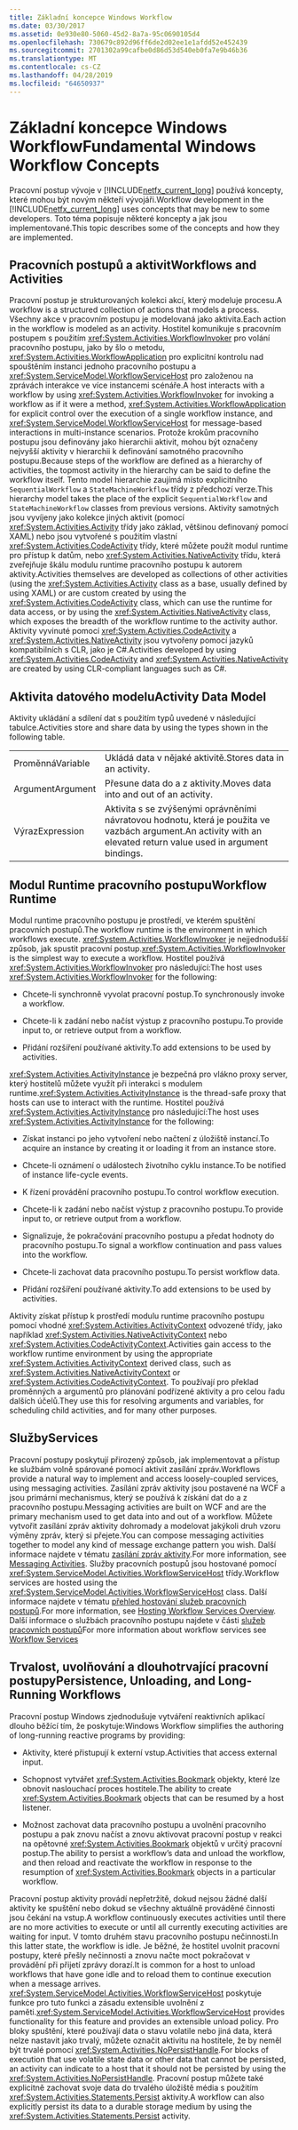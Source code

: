```yaml
---
title: Základní koncepce Windows Workflow
ms.date: 03/30/2017
ms.assetid: 0e930e80-5060-45d2-8a7a-95c0690105d4
ms.openlocfilehash: 730679c892d96ff6de2d02ee1e1afdd52e452439
ms.sourcegitcommit: 2701302a99cafbe0d86d53d540eb0fa7e9b46b36
ms.translationtype: MT
ms.contentlocale: cs-CZ
ms.lasthandoff: 04/28/2019
ms.locfileid: "64650937"
---
```

# <a name="fundamental-windows-workflow-concepts"></a><span data-ttu-id="f849b-102">Základní koncepce Windows Workflow</span><span class="sxs-lookup"><span data-stu-id="f849b-102">Fundamental Windows Workflow Concepts</span></span>
<span data-ttu-id="f849b-103">Pracovní postup vývoje v [!INCLUDE[netfx_current_long](../../../includes/netfx-current-long-md.md)] používá koncepty, které mohou být novým někteří vývojáři.</span><span class="sxs-lookup"><span data-stu-id="f849b-103">Workflow development in the [!INCLUDE[netfx_current_long](../../../includes/netfx-current-long-md.md)] uses concepts that may be new to some developers.</span></span> <span data-ttu-id="f849b-104">Toto téma popisuje některé koncepty a jak jsou implementované.</span><span class="sxs-lookup"><span data-stu-id="f849b-104">This topic describes some of the concepts and how they are implemented.</span></span>  
  
## <a name="workflows-and-activities"></a><span data-ttu-id="f849b-105">Pracovních postupů a aktivit</span><span class="sxs-lookup"><span data-stu-id="f849b-105">Workflows and Activities</span></span>  
 <span data-ttu-id="f849b-106">Pracovní postup je strukturovaných kolekci akcí, který modeluje procesu.</span><span class="sxs-lookup"><span data-stu-id="f849b-106">A workflow is a structured collection of actions that models a process.</span></span> <span data-ttu-id="f849b-107">Všechny akce v pracovním postupu je modelovaná jako aktivita.</span><span class="sxs-lookup"><span data-stu-id="f849b-107">Each action in the workflow is modeled as an activity.</span></span> <span data-ttu-id="f849b-108">Hostitel komunikuje s pracovním postupem s použitím <xref:System.Activities.WorkflowInvoker> pro volání pracovního postupu, jako by šlo o metodu, <xref:System.Activities.WorkflowApplication> pro explicitní kontrolu nad spouštěním instanci jednoho pracovního postupu a <xref:System.ServiceModel.WorkflowServiceHost> pro založenou na zprávách interakce ve více instancemi scénáře.</span><span class="sxs-lookup"><span data-stu-id="f849b-108">A host interacts with a workflow by using <xref:System.Activities.WorkflowInvoker> for invoking a workflow as if it were a method,  <xref:System.Activities.WorkflowApplication> for explicit control over the execution of a single workflow instance, and <xref:System.ServiceModel.WorkflowServiceHost> for message-based interactions in multi-instance scenarios.</span></span> <span data-ttu-id="f849b-109">Protože krokům pracovního postupu jsou definovány jako hierarchii aktivit, mohou být označeny nejvyšší aktivity v hierarchii k definování samotného pracovního postupu.</span><span class="sxs-lookup"><span data-stu-id="f849b-109">Because steps of the workflow are defined as a hierarchy of activities, the topmost activity in the hierarchy can be said to define the workflow itself.</span></span> <span data-ttu-id="f849b-110">Tento model hierarchie zaujímá místo explicitního `SequentialWorkflow` a `StateMachineWorkflow` třídy z předchozí verze.</span><span class="sxs-lookup"><span data-stu-id="f849b-110">This hierarchy model takes the place of the explicit `SequentialWorkflow` and `StateMachineWorkflow` classes from previous versions.</span></span> <span data-ttu-id="f849b-111">Aktivity samotných jsou vyvíjeny jako kolekce jiných aktivit (pomocí <xref:System.Activities.Activity> třídy jako základ, většinou definovaný pomocí XAML) nebo jsou vytvořené s použitím vlastní <xref:System.Activities.CodeActivity> třídy, které můžete použít modul runtime pro přístup k datům, nebo <xref:System.Activities.NativeActivity> třídu, která zveřejňuje škálu modulu runtime pracovního postupu k autorem aktivity.</span><span class="sxs-lookup"><span data-stu-id="f849b-111">Activities themselves are developed as collections of other activities (using the <xref:System.Activities.Activity> class as a base, usually defined by using XAML) or are custom created by using the <xref:System.Activities.CodeActivity> class, which can use the runtime for data access, or by using the <xref:System.Activities.NativeActivity> class, which exposes the breadth of the workflow runtime to the activity author.</span></span> <span data-ttu-id="f849b-112">Aktivity vyvinuté pomocí <xref:System.Activities.CodeActivity> a <xref:System.Activities.NativeActivity> jsou vytvořeny pomocí jazyků kompatibilních s CLR, jako je C#.</span><span class="sxs-lookup"><span data-stu-id="f849b-112">Activities developed by using <xref:System.Activities.CodeActivity> and <xref:System.Activities.NativeActivity> are created by using CLR-compliant languages such as C#.</span></span>  
  
## <a name="activity-data-model"></a><span data-ttu-id="f849b-113">Aktivita datového modelu</span><span class="sxs-lookup"><span data-stu-id="f849b-113">Activity Data Model</span></span>  
 <span data-ttu-id="f849b-114">Aktivity ukládání a sdílení dat s použitím typů uvedené v následující tabulce.</span><span class="sxs-lookup"><span data-stu-id="f849b-114">Activities store and share data by using the types shown in the following table.</span></span>  
  
|||  
|-|-|  
|<span data-ttu-id="f849b-115">Proměnná</span><span class="sxs-lookup"><span data-stu-id="f849b-115">Variable</span></span>|<span data-ttu-id="f849b-116">Ukládá data v nějaké aktivitě.</span><span class="sxs-lookup"><span data-stu-id="f849b-116">Stores data in an activity.</span></span>|  
|<span data-ttu-id="f849b-117">Argument</span><span class="sxs-lookup"><span data-stu-id="f849b-117">Argument</span></span>|<span data-ttu-id="f849b-118">Přesune data do a z aktivity.</span><span class="sxs-lookup"><span data-stu-id="f849b-118">Moves data into and out of an activity.</span></span>|  
|<span data-ttu-id="f849b-119">Výraz</span><span class="sxs-lookup"><span data-stu-id="f849b-119">Expression</span></span>|<span data-ttu-id="f849b-120">Aktivita s se zvýšenými oprávněními návratovou hodnotu, která je použita ve vazbách argument.</span><span class="sxs-lookup"><span data-stu-id="f849b-120">An activity with an elevated return value used in argument bindings.</span></span>|  
  
## <a name="workflow-runtime"></a><span data-ttu-id="f849b-121">Modul Runtime pracovního postupu</span><span class="sxs-lookup"><span data-stu-id="f849b-121">Workflow Runtime</span></span>  
 <span data-ttu-id="f849b-122">Modul runtime pracovního postupu je prostředí, ve kterém spuštění pracovních postupů.</span><span class="sxs-lookup"><span data-stu-id="f849b-122">The workflow runtime is the environment in which workflows execute.</span></span> <span data-ttu-id="f849b-123"><xref:System.Activities.WorkflowInvoker> je nejjednodušší způsob, jak spustit pracovní postup.</span><span class="sxs-lookup"><span data-stu-id="f849b-123"><xref:System.Activities.WorkflowInvoker> is the simplest way to execute a workflow.</span></span> <span data-ttu-id="f849b-124">Hostitel používá <xref:System.Activities.WorkflowInvoker> pro následující:</span><span class="sxs-lookup"><span data-stu-id="f849b-124">The host uses <xref:System.Activities.WorkflowInvoker> for the following:</span></span>  
  
- <span data-ttu-id="f849b-125">Chcete-li synchronně vyvolat pracovní postup.</span><span class="sxs-lookup"><span data-stu-id="f849b-125">To synchronously invoke a workflow.</span></span>  
  
- <span data-ttu-id="f849b-126">Chcete-li k zadání nebo načíst výstup z pracovního postupu.</span><span class="sxs-lookup"><span data-stu-id="f849b-126">To provide input to, or retrieve output from a workflow.</span></span>  
  
- <span data-ttu-id="f849b-127">Přidání rozšíření používané aktivity.</span><span class="sxs-lookup"><span data-stu-id="f849b-127">To add extensions to be used by activities.</span></span>  
  
 <span data-ttu-id="f849b-128"><xref:System.Activities.ActivityInstance> je bezpečná pro vlákno proxy server, který hostitelů můžete využít při interakci s modulem runtime.</span><span class="sxs-lookup"><span data-stu-id="f849b-128"><xref:System.Activities.ActivityInstance> is the thread-safe proxy that hosts can use to interact with the runtime.</span></span> <span data-ttu-id="f849b-129">Hostitel používá <xref:System.Activities.ActivityInstance> pro následující:</span><span class="sxs-lookup"><span data-stu-id="f849b-129">The host uses <xref:System.Activities.ActivityInstance> for the following:</span></span>  
  
- <span data-ttu-id="f849b-130">Získat instanci po jeho vytvoření nebo načtení z úložiště instancí.</span><span class="sxs-lookup"><span data-stu-id="f849b-130">To acquire an instance by creating it or loading it from an instance store.</span></span>  
  
- <span data-ttu-id="f849b-131">Chcete-li oznámení o událostech životního cyklu instance.</span><span class="sxs-lookup"><span data-stu-id="f849b-131">To be notified of instance life-cycle events.</span></span>  
  
- <span data-ttu-id="f849b-132">K řízení provádění pracovního postupu.</span><span class="sxs-lookup"><span data-stu-id="f849b-132">To control workflow execution.</span></span>  
  
- <span data-ttu-id="f849b-133">Chcete-li k zadání nebo načíst výstup z pracovního postupu.</span><span class="sxs-lookup"><span data-stu-id="f849b-133">To provide input to, or retrieve output from a workflow.</span></span>  
  
- <span data-ttu-id="f849b-134">Signalizuje, že pokračování pracovního postupu a předat hodnoty do pracovního postupu.</span><span class="sxs-lookup"><span data-stu-id="f849b-134">To signal a workflow continuation and pass values into the workflow.</span></span>  
  
- <span data-ttu-id="f849b-135">Chcete-li zachovat data pracovního postupu.</span><span class="sxs-lookup"><span data-stu-id="f849b-135">To persist workflow data.</span></span>  
  
- <span data-ttu-id="f849b-136">Přidání rozšíření používané aktivity.</span><span class="sxs-lookup"><span data-stu-id="f849b-136">To add extensions to be used by activities.</span></span>  
  
 <span data-ttu-id="f849b-137">Aktivity získat přístup k prostředí modulu runtime pracovního postupu pomocí vhodné <xref:System.Activities.ActivityContext> odvozené třídy, jako například <xref:System.Activities.NativeActivityContext> nebo <xref:System.Activities.CodeActivityContext>.</span><span class="sxs-lookup"><span data-stu-id="f849b-137">Activities gain access to the workflow runtime environment by using the appropriate <xref:System.Activities.ActivityContext> derived class, such as <xref:System.Activities.NativeActivityContext> or <xref:System.Activities.CodeActivityContext>.</span></span> <span data-ttu-id="f849b-138">To používají pro překlad proměnných a argumentů pro plánování podřízené aktivity a pro celou řadu dalších účelů.</span><span class="sxs-lookup"><span data-stu-id="f849b-138">They use this for resolving arguments and variables, for scheduling child activities, and for many other purposes.</span></span>  
  
## <a name="services"></a><span data-ttu-id="f849b-139">Služby</span><span class="sxs-lookup"><span data-stu-id="f849b-139">Services</span></span>  
 <span data-ttu-id="f849b-140">Pracovní postupy poskytují přirozený způsob, jak implementovat a přístup ke službám volně spárované pomocí aktivit zasílání zpráv.</span><span class="sxs-lookup"><span data-stu-id="f849b-140">Workflows provide a natural way to implement and access loosely-coupled services, using messaging activities.</span></span> <span data-ttu-id="f849b-141">Zasílání zpráv aktivity jsou postavené na WCF a jsou primární mechanismus, který se používá k získání dat do a z pracovního postupu.</span><span class="sxs-lookup"><span data-stu-id="f849b-141">Messaging activities are built on WCF and are the primary mechanism used to get data into and out of a workflow.</span></span> <span data-ttu-id="f849b-142">Můžete vytvořit zasílání zpráv aktivity dohromady a modelovat jakýkoli druh vzoru výměny zpráv, který si přejete.</span><span class="sxs-lookup"><span data-stu-id="f849b-142">You can compose messaging activities together to model any kind of message exchange pattern you wish.</span></span> <span data-ttu-id="f849b-143">Další informace najdete v tématu [zasílání zpráv aktivity](../wcf/feature-details/messaging-activities.md).</span><span class="sxs-lookup"><span data-stu-id="f849b-143">For more information, see [Messaging Activities](../wcf/feature-details/messaging-activities.md).</span></span> <span data-ttu-id="f849b-144">Služby pracovních postupů jsou hostované pomocí <xref:System.ServiceModel.Activities.WorkflowServiceHost> třídy.</span><span class="sxs-lookup"><span data-stu-id="f849b-144">Workflow services are hosted using the <xref:System.ServiceModel.Activities.WorkflowServiceHost> class.</span></span> <span data-ttu-id="f849b-145">Další informace najdete v tématu [přehled hostování služeb pracovních postupů](../wcf/feature-details/hosting-workflow-services-overview.md).</span><span class="sxs-lookup"><span data-stu-id="f849b-145">For more information, see [Hosting Workflow Services Overview](../wcf/feature-details/hosting-workflow-services-overview.md).</span></span> <span data-ttu-id="f849b-146">Další informace o službách pracovního postupu najdete v části [služeb pracovních postupů](../wcf/feature-details/workflow-services.md)</span><span class="sxs-lookup"><span data-stu-id="f849b-146">For more information about workflow services see [Workflow Services](../wcf/feature-details/workflow-services.md)</span></span>  
  
## <a name="persistence-unloading-and-long-running-workflows"></a><span data-ttu-id="f849b-147">Trvalost, uvolňování a dlouhotrvající pracovní postupy</span><span class="sxs-lookup"><span data-stu-id="f849b-147">Persistence, Unloading, and Long-Running Workflows</span></span>  
 <span data-ttu-id="f849b-148">Pracovní postup Windows zjednodušuje vytváření reaktivních aplikací dlouho běžící tím, že poskytuje:</span><span class="sxs-lookup"><span data-stu-id="f849b-148">Windows Workflow simplifies the authoring of long-running reactive programs by providing:</span></span>  
  
- <span data-ttu-id="f849b-149">Aktivity, které přistupují k externí vstup.</span><span class="sxs-lookup"><span data-stu-id="f849b-149">Activities that access external input.</span></span>  
  
- <span data-ttu-id="f849b-150">Schopnost vytvářet <xref:System.Activities.Bookmark> objekty, které lze obnovit naslouchací proces hostitele.</span><span class="sxs-lookup"><span data-stu-id="f849b-150">The ability to create <xref:System.Activities.Bookmark> objects that can be resumed by a host listener.</span></span>  
  
- <span data-ttu-id="f849b-151">Možnost zachovat data pracovního postupu a uvolnění pracovního postupu a pak znovu načíst a znovu aktivovat pracovní postup v reakci na opětovné <xref:System.Activities.Bookmark> objektů v určitý pracovní postup.</span><span class="sxs-lookup"><span data-stu-id="f849b-151">The ability to persist a workflow’s data and unload the workflow, and then reload and reactivate the workflow in response to the resumption of <xref:System.Activities.Bookmark> objects in a particular workflow.</span></span>  
  
 <span data-ttu-id="f849b-152">Pracovní postup aktivity provádí nepřetržitě, dokud nejsou žádné další aktivity ke spuštění nebo dokud se všechny aktuálně prováděné činnosti jsou čekání na vstup.</span><span class="sxs-lookup"><span data-stu-id="f849b-152">A workflow continuously executes activities until there are no more activities to execute or until all currently executing activities are waiting for input.</span></span> <span data-ttu-id="f849b-153">V tomto druhém stavu pracovního postupu nečinnosti.</span><span class="sxs-lookup"><span data-stu-id="f849b-153">In this latter state, the workflow is idle.</span></span> <span data-ttu-id="f849b-154">Je běžné, že hostitel uvolnit pracovní postupy, které přešly nečinnosti a znovu načte moct pokračovat v provádění při přijetí zprávy dorazí.</span><span class="sxs-lookup"><span data-stu-id="f849b-154">It is common for a host to unload workflows that have gone idle and to reload them to continue execution when a message arrives.</span></span> <span data-ttu-id="f849b-155"><xref:System.ServiceModel.Activities.WorkflowServiceHost> poskytuje funkce pro tuto funkci a zásadu extensible uvolnění z paměti.</span><span class="sxs-lookup"><span data-stu-id="f849b-155"><xref:System.ServiceModel.Activities.WorkflowServiceHost> provides functionality for this feature and provides an extensible unload policy.</span></span> <span data-ttu-id="f849b-156">Pro bloky spuštění, které používají data o stavu volatile nebo jiná data, která nelze nastavit jako trvalý, můžete označit aktivitu na hostitele, že by neměl být trvalé pomocí <xref:System.Activities.NoPersistHandle>.</span><span class="sxs-lookup"><span data-stu-id="f849b-156">For blocks of execution that use volatile state data or other data that cannot be persisted, an activity can indicate to a host that it should not be persisted by using the <xref:System.Activities.NoPersistHandle>.</span></span> <span data-ttu-id="f849b-157">Pracovní postup můžete také explicitně zachovat svoje data do trvalého úložiště média s použitím <xref:System.Activities.Statements.Persist> aktivity.</span><span class="sxs-lookup"><span data-stu-id="f849b-157">A workflow can also explicitly persist its data to a durable storage medium by using the <xref:System.Activities.Statements.Persist> activity.</span></span>
